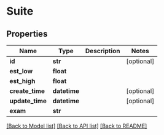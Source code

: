 # Suite

## Properties
Name | Type | Description | Notes
------------ | ------------- | ------------- | -------------
**id** | **str** |  | [optional] 
**est_low** | **float** |  | 
**est_high** | **float** |  | 
**create_time** | **datetime** |  | [optional] 
**update_time** | **datetime** |  | [optional] 
**exam** | **str** |  | 

[[Back to Model list]](../README.md#documentation-for-models) [[Back to API list]](../README.md#documentation-for-api-endpoints) [[Back to README]](../README.md)

